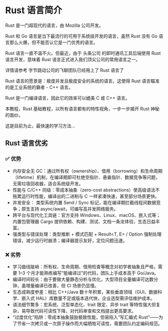 # Rust 语言简介

Rust 是一门超现代的语言，由 Mozilla 公司开发。

Rust 和 Go 语言是当下最流行的可用于系统级开发的语言，虽然 Rust 没有 Go 语言那么火爆，但不能否认它是一门优秀的语言。

Rust 语言一直不温不火。但最近，由于 头条公司 的即时通讯工具后端使用 Rust 语言开发，意味着 Rust 语言正式进入我们顶尖公司的常用语言之一。

详情请参考 字节跳动公司的飞聊团队已经用上了 Rust 语言了

Rust 语言的愿景是：极度并发且极度安全的系统的语言。这使得 Rust 语言瞄准的是工业系统的霸者 - C++ 语言。

Rust 是一门编译语言，因此它的效率可以媲美 C 或 C++ 语言。

本教程，Rust 基础教程，以所有语言都有的特性视角，一步一步揭开 Rust 神秘的面纱。

这是目前为止，最快速的学习方法...

## Rust 语言优劣
### ✅ 优势
* 内存安全无 GC：通过所有权（ownership）、借用（borrowing）和生命周期（lifetime）机制，在编译期即可杜绝空指针、悬垂指针、数据竞争等问题，无需垃圾回收器，适合系统级开发。  
* 性能与 C/C++ 同级：零成本抽象（zero-cost abstractions）使高级语法不拖累运行时性能，编译出的二进制与 C 一样紧凑快速，甚至部分场景更快。  
* 并发安全： 类型系统内置 Send / Sync 标记，能在编译期拦截线程间数据竞争；原生支持 async/await，可编写高并发网络服务。  
* 跨平台与现代化工具链：官方支持 Windows、Linux、macOS、嵌入式等；内置包管理器 Cargo 提供依赖、构建、测试、文档一条龙体验，生态日益丰富。  
* 强类型与错误处理：类型推断 + 模式匹配 + Result<T, E> / Option<T> 强制处理错误，减少运行时崩溃；编译器提示友好，定位问题迅速。  
### ❌ 劣势
* 学习曲线陡峭：所有权、生命周期、借用检查等概念对初学者抽象且严格，需要 1–3 个月才能熟练编写“能编译过”的代码，团队上手成本高于 Go/Java。  
* 编译时间较长：由于要做大量静态分析与优化，大型项目全量编译可达数分钟，虽增量编译已改善，但 CI 场景仍显慢。  
* 生态成熟度参差：相比 C++/Java 数十年积累，某些垂直领域（GUI、数据科学、嵌入式 HAL）库数量不足或版本迭代快，企业选型需评估维护成本。  
* 语法细节繁多：宏系统、泛型单态化、trait 限定、异步 trait 等特性强大但复杂，易导致代码可读性下降，对代码审查和文档提出更高要求。  
* “过度优化”陷阱：零成本抽象鼓励极致性能，但易陷入“写汇编式 Rust”——为了节省一次拷贝或一次原子操作而大幅牺牲可读性，需要团队约定编码规范。  


